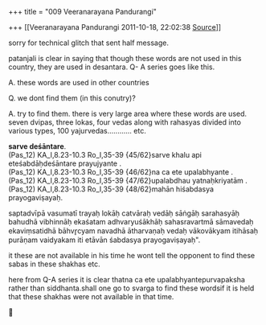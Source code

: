 +++
title = "009 Veeranarayana Pandurangi"

+++
[[Veeranarayana Pandurangi	2011-10-18, 22:02:38 [Source](https://groups.google.com/g/bvparishat/c/NPcHTRNM0Hk)]]



sorry for technical glitch that sent half message.

  

  

  

patanjali is clear in saying that though these words are not used in this country, they are used in desantara. Q- A series goes like this.

A. these words are used in other countries

Q. we dont find them (in this conutry)?

A. try to find them. there is very large area where these words are used. seven dvipas, three lokas, four vedas along with rahasyas divided into various types, 100 yajurvedas............ etc.

  

**sarve deśāntare**.  
(Pas_12) KA_I,8.23-10.3 Ro_I,35-39 {45/62}sarve khalu api eteśabdāḥdeśāntare prayujyante .  
(Pas_12) KA_I,8.23-10.3 Ro_I,35-39 {46/62}na ca ete upalabhyante .  
(Pas_12) KA_I,8.23-10.3 Ro_I,35-39 {47/62}upalabdhau yatnaḥkriyatām .  
(Pas_12) KA_I,8.23-10.3 Ro_I,35-39 {48/62}mahān hiśabdasya prayogaviṣayaḥ.

saptadvīpā vasumatī trayaḥ lokāḥ catvāraḥ vedāḥ sāṅgāḥ sarahasyāḥ bahudhā vibhinnāḥ ekaśatam adhvaryuśākhāḥ sahasravartmā sāmavedaḥ ekaviṃsatidhā bāhvr̥cyam navadhā ātharvaṇaḥ vedaḥ vākovākyam itihāsaḥ purāṇam vaidyakam iti etāvān śabdasya prayogaviṣayaḥ".  

  

it these are not available in his time he wont tell the opponent to find these sabas in these shakhas etc.

  

here from Q-A series it is clear thatna ca ete upalabhyantepurvapaksha rather than siddhanta.shall one go to svarga to find these wordsif it is held that these shakhas were not available in that time.



